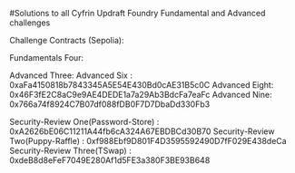 #Solutions to all Cyfrin Updraft Foundry Fundamental and Advanced challenges

Challenge Contracts (Sepolia):

Fundamentals Four:

Advanced Three:
Advanced Six : 0xaFa4150818b7843345A5E54E430Bd0cAE31B5c0C
Advanced Eight: 0x46F3fE2C8aC9e9AE4DEDE1a7a29Ab3BdcFa7eaFc
Advanced Nine: 0x766a74f8924C7B07df088fDB0F7D7DbaDd330Fb3

Security-Review One(Password-Store) : 0xA2626bE06C11211A44fb6cA324A67EBDBCd30B70
Security-Review Two(Puppy-Raffle) : 0xf988Ebf9D801F4D3595592490D7fF029E438deCa
Security-Review Three(TSwap) : 0xdeB8d8eFeF7049E280Af1d5FE3a380F3BE93B648
